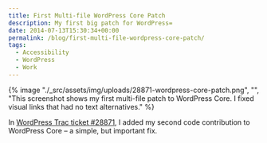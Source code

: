 ```yaml
---
title: First Multi-file WordPress Core Patch
description: My first big patch for WordPress=
date: 2014-07-13T15:30:34+00:00
permalink: /blog/first-multi-file-wordpress-core-patch/
tags:
  - Accessibility
  - WordPress
  - Work
---
```


{% image "./_src/assets/img/uploads/28871-wordpress-core-patch.png", "", "This screenshot shows my first multi-file patch to WordPress Core. I fixed visual links that had no text alternatives." %}

In [WordPress Trac ticket #28871](https://core.trac.wordpress.org/ticket/28871), I added my second code contribution to WordPress Core – a simple, but important fix.
